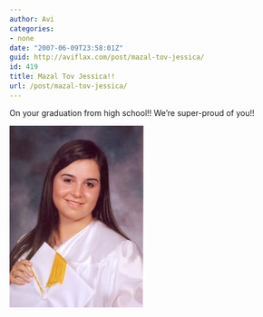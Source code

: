 ```yaml
---
author: Avi
categories:
- none
date: "2007-06-09T23:58:01Z"
guid: http://aviflax.com/post/mazal-tov-jessica/
id: 419
title: Mazal Tov Jessica!!
url: /post/mazal-tov-jessica/
---
```

On your graduation from high school!! We&#8217;re super-proud of you!!

![jessicas-graduation-photo-scanned.jpg](/wp-content/uploads/2007/06/jessicas-graduation-photo-scanned.jpg)